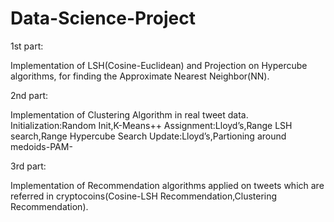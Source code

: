 # Data-Science-Project

1st part:

Implementation of LSH(Cosine-Euclidean) and Projection on Hypercube algorithms,
for finding the Approximate Nearest Neighbor(NN).

2nd part:

Implementation of Clustering Algorithm in real tweet data.
  Initialization:Random Init,K-Means++
  Assignment:Lloyd’s,Range LSH search,Range Hypercube Search
  Update:Lloyd’s,Partioning around medoids-PAM-

3rd part:

Implementation of Recommendation algorithms applied on tweets which are referred
in cryptocoins(Cosine-LSH Recommendation,Clustering Recommendation).
